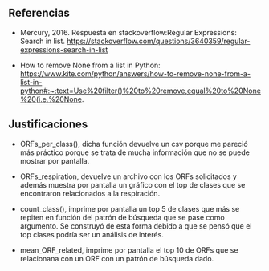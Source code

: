 
## Referencias

- Mercury, 2016. Respuesta en stackoverflow:Regular Expressions: Search in list.
https://stackoverflow.com/questions/3640359/regular-expressions-search-in-list

- How to remove None from a list in Python:
https://www.kite.com/python/answers/how-to-remove-none-from-a-list-in-python#:~:text=Use%20filter()%20to%20remove,equal%20to%20None%20(i.e.%20None.


## Justificaciones

- ORFs_per_class(), dicha función devuelve un csv porque me pareció más práctico porque se trata de mucha información que no se puede mostrar por pantalla.

- ORFs_respiration, devuelve un archivo con los ORFs solicitados y además muestra por pantalla un gráfico con el top de clases que se encontraron relacionados a la respiración.

- count_class(), imprime por pantalla un top 5 de clases que más se repiten en función del patrón de búsqueda que se pase como argumento. Se construyó de esta forma
debido a que se pensó que el top clases podría ser un análisis de interés.

- mean_ORF_related, imprime por pantalla el top 10 de ORFs que se relacionana con un ORF con un patrón de búsqueda dado.
